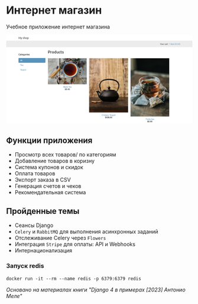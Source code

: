 # Интернет магазин

Учебное приложение интернет магазина

![](pictures/shop.png)

## Функции приложения
- Просмотр всех товаров/ по категориям
- Добавление товаров в коризну
- Система купонов и скидок
- Оплата товаров
- Экспорт заказа в CSV
- Генерация счетов и чеков
- Рекомендательная система

## Пройденные темы
- Сеансы Django
- `Celery` и `RabbitMQ` для выполнения асинхронных заданий
- Отслеживание Celery через `Flowers`
- Интеграция `Stripe` для оплаты: API и Webhooks
- Интернационализация

### Запуск redis
```shell
docker run -it --rm --name redis -p 6379:6379 redis
```


_Основано на материалах книги "Django 4 в примерах [2023] Антонио Меле"_